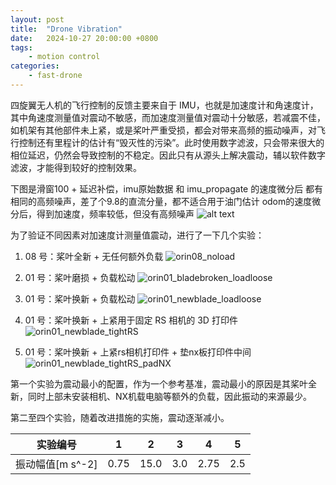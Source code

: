 ```yaml
---
layout: post
title:  "Drone Vibration"
date:   2024-10-27 20:00:00 +0800
tags: 
    - motion control
categories:
    - fast-drone
---
```



四旋翼无人机的飞行控制的反馈主要来自于 IMU，也就是加速度计和角速度计，其中角速度测量值对震动不敏感，而加速度测量值对震动十分敏感，若减震不佳，如机架有其他部件未上紧，或是桨叶严重受损，都会对带来高频的振动噪声，对飞行控制还有里程计的估计有“毁灭性的污染”。此时使用数字滤波，只会带来很大的相位延迟，仍然会导致控制的不稳定。因此只有从源头上解决震动，辅以软件数字滤波，才能得到较好的控制效果。


下图是滑窗100 + 延迟补偿，imu原始数据 和 imu_propagate 的速度微分后 都有相同的高频噪声，差了个9.8的直流分量，都不适合用于油门估计
odom的速度微分后，得到加速度，频率较低，但没有高频噪声
![alt text](/assets/2024-10-27-drone-vibration/image.png)


为了验证不同因素对加速度计测量值震动，进行了一下几个实验：

1.  08 号：桨叶全新 + 无任何额外负载
![orin08_noload](/assets/2024-10-27-drone-vibration/orin08_noload.png)

2. 01 号：桨叶磨损 + 负载松动
![orin01_bladebroken_loadloose](/assets/2024-10-27-drone-vibration/orin01_bladebroken_loadloose.png)

3. 01 号：桨叶换新 + 负载松动
![orin01_newblade_loadloose](/assets/2024-10-27-drone-vibration/orin01_newblade_loadloose.png)

4. 01 号：桨叶换新 + 上紧用于固定 RS 相机的 3D 打印件
![orin01_newblade_tightRS](/assets/2024-10-27-drone-vibration/orin01_newblade_tightRS.png)

5. 01 号：桨叶换新 + 上紧rs相机打印件 + 垫nx板打印件中间
![orin01_newblade_tightRS_padNX](/assets/2024-10-27-drone-vibration/orin01_newblade_tightRS_padNX.png)


第一个实验为震动最小的配置，作为一个参考基准，震动最小的原因是其桨叶全新，同时上部未安装相机、NX机载电脑等额外的负载，因此振动的来源最少。

第二至四个实验，随着改进措施的实施，震动逐渐减小。


|实验编号|1|2|3|4|5|
|-|-|-|-|-|-|
|振动幅值[m s^-2]|0.75|15.0|3.0|2.75|2.5|
